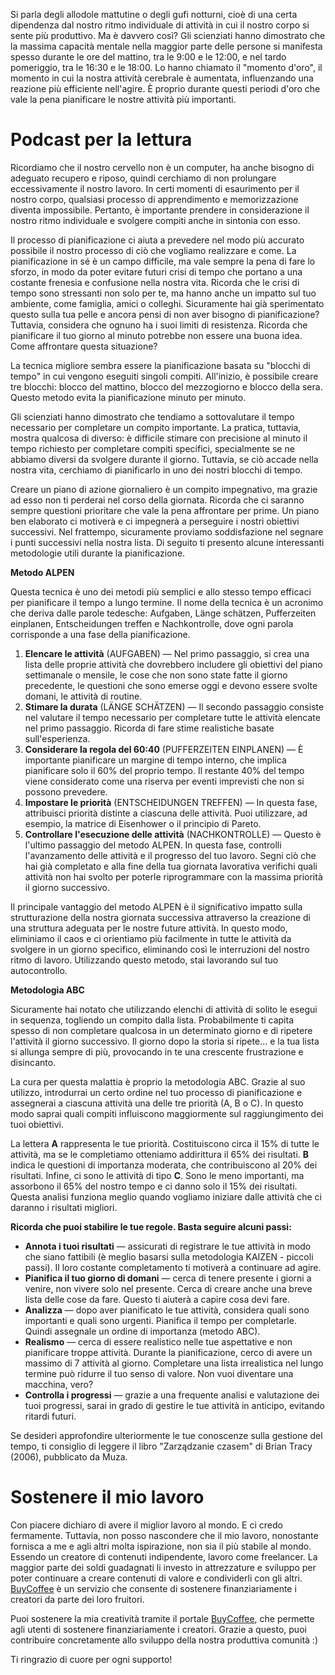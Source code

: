Si parla degli allodole mattutine o degli gufi notturni, cioè di una certa dipendenza dal nostro ritmo individuale di attività in cui il nostro corpo si sente più produttivo. Ma è davvero così? Gli scienziati hanno dimostrato che la massima capacità mentale nella maggior parte delle persone si manifesta spesso durante le ore del mattino, tra le 9:00 e le 12:00, e nel tardo pomeriggio, tra le 16:30 e le 18:00. Lo hanno chiamato il "momento d'oro", il momento in cui la nostra attività cerebrale è aumentata, influenzando una reazione più efficiente nell'agire. È proprio durante questi periodi d'oro che vale la pena pianificare le nostre attività più importanti.


Podcast per la lettura
===================

Ricordiamo che il nostro cervello non è un computer, ha anche bisogno di adeguato recupero e riposo, quindi cerchiamo di non prolungare eccessivamente il nostro lavoro. In certi momenti di esaurimento per il nostro corpo, qualsiasi processo di apprendimento e memorizzazione diventa impossibile. Pertanto, è importante prendere in considerazione il nostro ritmo individuale e svolgere compiti anche in sintonia con esso.

Il processo di pianificazione ci aiuta a prevedere nel modo più accurato possibile il nostro processo di ciò che vogliamo realizzare e come. La pianificazione in sé è un campo difficile, ma vale sempre la pena di fare lo sforzo, in modo da poter evitare futuri crisi di tempo che portano a una costante frenesia e confusione nella nostra vita. Ricorda che le crisi di tempo sono stressanti non solo per te, ma hanno anche un impatto sul tuo ambiente, come famiglia, amici o colleghi. Sicuramente hai già sperimentato questo sulla tua pelle e ancora pensi di non aver bisogno di pianificazione? Tuttavia, considera che ognuno ha i suoi limiti di resistenza. Ricorda che pianificare il tuo giorno al minuto potrebbe non essere una buona idea. Come affrontare questa situazione?

La tecnica migliore sembra essere la pianificazione basata su "blocchi di tempo" in cui vengono eseguiti singoli compiti. All'inizio, è possibile creare tre blocchi: blocco del mattino, blocco del mezzogiorno e blocco della sera. Questo metodo evita la pianificazione minuto per minuto.

Gli scienziati hanno dimostrato che tendiamo a sottovalutare il tempo necessario per completare un compito importante. La pratica, tuttavia, mostra qualcosa di diverso: è difficile stimare con precisione al minuto il tempo richiesto per completare compiti specifici, specialmente se ne abbiamo diversi da svolgere durante il giorno. Tuttavia, se ciò accade nella nostra vita, cerchiamo di pianificarlo in uno dei nostri blocchi di tempo.

Creare un piano di azione giornaliero è un compito impegnativo, ma grazie ad esso non ti perderai nel corso della giornata. Ricorda che ci saranno sempre questioni prioritare che vale la pena affrontare per prime. Un piano ben elaborato ci motiverà e ci impegnerà a perseguire i nostri obiettivi successivi. Nel frattempo, sicuramente proviamo soddisfazione nel segnare i punti successivi nella nostra lista. Di seguito ti presento alcune interessanti metodologie utili durante la pianificazione.

**Metodo ALPEN**

Questa tecnica è uno dei metodi più semplici e allo stesso tempo efficaci per pianificare il tempo a lungo termine. Il nome della tecnica è un acronimo che deriva dalle parole tedesche: Aufgaben, Länge schätzen, Pufferzeiten einplanen, Entscheidungen treffen e Nachkontrolle, dove ogni parola corrisponde a una fase della pianificazione.

1.  **Elencare le attività** (AUFGABEN) — Nel primo passaggio, si crea una lista delle proprie attività che dovrebbero includere gli obiettivi del piano settimanale o mensile, le cose che non sono state fatte il giorno precedente, le questioni che sono emerse oggi e devono essere svolte domani, le attività di routine.
2.  **Stimare la durata** (LÄNGE SCHÄTZEN) —  Il secondo passaggio consiste nel valutare il tempo necessario per completare tutte le attività elencate nel primo passaggio. Ricorda di fare stime realistiche basate sull'esperienza.
3.  **Considerare la regola del 60:40** (PUFFERZEITEN EINPLANEN) — È importante pianificare un margine di tempo interno, che implica pianificare solo il 60% del proprio tempo. Il restante 40% del tempo viene considerato come una riserva per eventi imprevisti che non si possono prevedere.
4.  **Impostare le priorità** (ENTSCHEIDUNGEN TREFFEN) — In questa fase, attribuisci priorità distinte a ciascuna delle attività. Puoi utilizzare, ad esempio, la matrice di Eisenhower o il principio di Pareto.
5.  **Controllare l'esecuzione delle attività** (NACHKONTROLLE)  — Questo è l'ultimo passaggio del metodo ALPEN. In questa fase, controlli l'avanzamento delle attività e il progresso del tuo lavoro. Segni ciò che hai già completato e alla fine della tua giornata lavorativa verifichi quali attività non hai svolto per poterle riprogrammare con la massima priorità il giorno successivo.

Il principale vantaggio del metodo ALPEN è il significativo impatto sulla strutturazione della nostra giornata successiva attraverso la creazione di una struttura adeguata per le nostre future attività. In questo modo, eliminiamo il caos e ci orientiamo più facilmente in tutte le attività da svolgere in un giorno specifico, eliminando così le interruzioni del nostro ritmo di lavoro. Utilizzando questo metodo, stai lavorando sul tuo autocontrollo.

**Metodologia ABC**

Sicuramente hai notato che utilizzando elenchi di attività di solito le esegui in sequenza, togliendo un compito dalla lista. Probabilmente ti capita spesso di non completare qualcosa in un determinato giorno e di ripetere l'attività il giorno successivo. Il giorno dopo la storia si ripete... e la tua lista si allunga sempre di più, provocando in te una crescente frustrazione e disincanto.

La cura per questa malattia è proprio la metodologia ABC. Grazie al suo utilizzo, introdurrai un certo ordine nel tuo processo di pianificazione e assegnerai a ciascuna attività una delle tre priorità (A, B o C). In questo modo saprai quali compiti influiscono maggiormente sul raggiungimento dei tuoi obiettivi.

La lettera **A** rappresenta le tue priorità. Costituiscono circa il 15% di tutte le attività, ma se le completiamo otteniamo addirittura il 65% dei risultati. **B** indica le questioni di importanza moderata, che contribuiscono al 20% dei risultati. Infine, ci sono le attività di tipo **C**. Sono le meno importanti, ma assorbono il 65% del nostro tempo e ci danno solo il 15% dei risultati. Questa analisi funziona meglio quando vogliamo iniziare dalle attività che ci daranno i risultati migliori.

**Ricorda che puoi stabilire le tue regole. Basta seguire alcuni passi:**

*   **Annota i tuoi risultati** — assicurati di registrare le tue attività in modo che siano fattibili (è meglio basarsi sulla metodologia KAIZEN - piccoli passi). Il loro costante completamento ti motiverà a continuare ad agire.
*   **Pianifica il tuo giorno di domani** — cerca di tenere presente i giorni a venire, non vivere solo nel presente. Cerca di creare anche una breve lista delle cose da fare. Questo ti aiuterà a capire cosa devi fare.
*   **Analizza** —  dopo aver pianificato le tue attività, considera quali sono importanti e quali sono urgenti. Pianifica il tempo per completarle. Quindi assegnale un ordine di importanza (metodo ABC).
*   **Realismo** — cerca di essere realistico nelle tue aspettative e non pianificare troppe attività. Durante la pianificazione, cerco di avere un massimo di 7 attività al giorno. Completare una lista irrealistica nel lungo termine può ridurre il tuo senso di valore. Non vuoi diventare una macchina, vero?
*   **Controlla i progressi** — grazie a una frequente analisi e valutazione dei tuoi progressi, sarai in grado di gestire le tue attività in anticipo, evitando ritardi futuri.

Se desideri approfondire ulteriormente le tue conoscenze sulla gestione del tempo, ti consiglio di leggere il libro "Zarządzanie czasem" di Brian Tracy (2006), pubblicato da Muza.

Sostenere il mio lavoro
===================

Con piacere dichiaro di avere il miglior lavoro al mondo. E ci credo fermamente. Tuttavia, non posso nascondere che il mio lavoro, nonostante fornisca a me e agli altri molta ispirazione, non sia il più stabile al mondo. Essendo un creatore di contenuti indipendente, lavoro come freelancer. La maggior parte dei soldi guadagnati li investo in attrezzature e sviluppo per poter continuare a creare contenuti di valore e condividerli con gli altri. [BuyCoffee](https://buycoffee.to/leszekkrol) è un servizio che consente di sostenere finanziariamente i creatori da parte dei loro fruitori.

Puoi sostenere la mia creatività tramite il portale [BuyCoffee](https://buycoffee.to/leszekkrol), che permette agli utenti di sostenere finanziariamente i creatori. Grazie a questo, puoi contribuire concretamente allo sviluppo della nostra produttiva comunità :)

Ti ringrazio di cuore per ogni supporto!